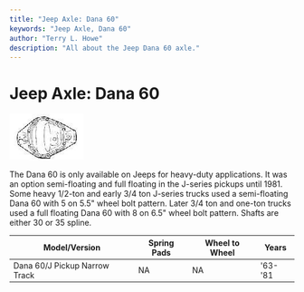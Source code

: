 ```yaml
---
title: "Jeep Axle: Dana 60"
keywords: "Jeep Axle, Dana 60"
author: "Terry L. Howe"
description: "All about the Jeep Dana 60 axle."
---
```

# Jeep Axle: Dana 60

[![Dana 60 diff cover](/images/axle/bwd60_.jpg)](/images/axle/bwd60.jpg)   

The Dana 60 is only available on Jeeps for heavy-duty applications. It was an option semi-floating and full floating in the J-series pickups until 1981. Some heavy 1/2-ton and early 3/4 ton J-series trucks used a semi-floating Dana 60 with 5 on 5.5" wheel bolt pattern. Later 3/4 ton and one-ton trucks used a full floating Dana 60 with 8 on 6.5" wheel bolt pattern. Shafts are either 30 or 35 spline. 

Model/Version | Spring Pads | Wheel to Wheel | Years  
---|---|---|---  
Dana 60/J Pickup Narrow Track| NA | NA | '63-'81|